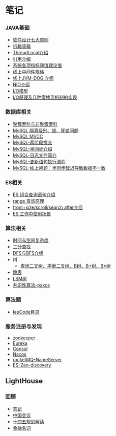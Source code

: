 # 笔记

### JAVA基础
* [软件设计七大原则](https://github.com/craftlook/Note/blob/master/base/software-principles.md)
* <a href="https://github.com/craftlook/Hello-World/blob/craftlook-Hello-World/base/JAVA%E6%8B%86%E7%AE%B1%E8%A3%85%E7%AE%B1.md">拆箱装箱</a>
* [ThreadLocal介绍](https://github.com/craftlook/Note/blob/craftlook-Hello-World/base/threadLoacl.md)
* [引用介绍](https://github.com/craftlook/Note/blob/master/base/reference.md)
* [系统各项指标阈值建议值]()
* [线上中间件规格](https://github.com/craftlook/Note/blob/master/base/dog.md)
* [线上JVM-DOG 介绍](https://github.com/craftlook/Note/blob/master/base/jvm-dog.md)
* [NIO介绍](https://github.com/craftlook/Note/blob/master/base/Nio.md)
* [I/O模型](https://github.com/craftlook/Note/blob/master/base/io-model.md)
* [I/O原理及几种零拷贝机制的实现](https://github.com/craftlook/Note/blob/master/base/io-zero.md)
### 数据库相关
* <a href="https://github.com/craftlook/Hello-World/blob/craftlook-Hello-World/db/%E8%81%9A%E7%B0%87%E7%B4%A2%E5%BC%95%E4%B8%8E%E9%9D%9E%E8%81%9A%E7%B0%87%E7%B4%A2%E5%BC%95.md">聚簇索引与非聚簇索引</a>
* <a href="https://github.com/craftlook/Hello-World/blob/craftlook-Hello-World/db/%E9%9A%94%E7%A6%BB%E7%BA%A7%E5%88%AB%E5%8F%8A%E9%94%81.md">MySQL 隔离级别、锁、死锁问题</a>
* <a href="https://github.com/craftlook/Hello-World/blob/craftlook-Hello-World/db/MySQL-MVCC%E8%AF%A6%E8%A7%A3.md">MySQL MVCC</a>
* [MySQL-两阶段提交](https://github.com/craftlook/Hello-World/blob/craftlook-Hello-World/db/MySQL-twocommit.md)
* [MySQL-半同步介绍](https://github.com/craftlook/Hello-World/blob/craftlook-Hello-World/db/MySQL-semi.md)
* [MySQL-日志文件简介](https://github.com/craftlook/Hello-World/blob/craftlook-Hello-World/db/MySQL-log.md)
* [MySQL-更新语句执行流程](https://github.com/craftlook/Hello-World/blob/craftlook-Hello-World/db/MySQL-update.md)
* [MySQL-线上问题：半同步延迟导致数据不一致](https://github.com/craftlook/Hello-World/blob/craftlook-Hello-World/db/MySQL-question-1.md)
### ES相关
 * [ES 组合查询语句介绍](https://github.com/craftlook/Note/tree/master/es/statement.md)
 * [range 查询原理](https://github.com/craftlook/Note/tree/master/es/range.md)
 * [from+size/scroll/search after介绍](https://github.com/craftlook/Note/tree/master/es/scroll-searchAfter.md)
 * [ES 工作中使用场景](https://github.com/craftlook/Note/tree/master/es/ES-dog.md)
### 算法相关
 * [时间与空间复杂度](https://github.com/craftlook/Hello-World/blob/craftlook-Hello-World/algorithm/%E6%97%B6%E9%97%B4%E4%B8%8E%E7%A9%BA%E9%97%B4%E5%A4%8D%E6%9D%82%E5%BA%A6.md)
 * <a href="https://github.com/craftlook/Hello-World/blob/craftlook-Hello-World/algorithm/%E4%BA%8C%E5%88%86%E6%9F%A5%E6%89%BE.md">二分查找</a>
 * <a href="https://github.com/craftlook/Hello-World/blob/craftlook-Hello-World/algorithm/dfs-bfs.md">DFS与BFS介绍</a>
 * 树
   * <a href="https://github.com/craftlook/Hello-World/blob/craftlook-Hello-World/algorithm/%E5%B9%B3%E8%A1%A1%E4%BA%8C%E5%8F%89%E6%A0%91B%E6%A0%91B%2B%E6%A0%91.md">查询二叉树、平衡二叉树、B树、B+树、B\*树</a>
 * [跳表](https://github.com/craftlook/Note/blob/master/algorithm/skiplist.md)
 * [LSM树](https://github.com/craftlook/Note/blob/master/algorithm/lsm.md)
 * [共识性算法-paxos](https://github.com/craftlook/Note/blob/master/algorithm/paxos.md)
### 算法题
 * <a href="https://github.com/craftlook/Hello-World/blob/craftlook-Hello-World/leeCode/menu.md">leeCode目录</a>
### 服务注册与发现
 * [zookeeper]()
 * [Eureka]()
 * [Consul]()
 * [Nacos]()
 * [rocketMQ-NameServer](https://github.com/craftlook/Note/blob/master/server/discovery/rocketmq-nameserver.md)
 * [ES-Zen-discovery]()

## LightHouse
### 回顾
* <a href="https://github.com/craftlook/Note/blob/craftlook-Hello-World/other/menu.md">笔记</a>
* [中国会议](https://github.com/craftlook/Note/blob/craftlook-Hello-World/other/NationalConference.md)
* [十四五规划解读](https://github.com/craftlook/Note/blob/craftlook-Hello-World/other/%E5%8D%81%E5%9B%9B%E4%BA%94%E8%A7%84%E5%88%92.md)
* [金融名词](https://github.com/craftlook/Note/blob/craftlook-Hello-World/other/Financial-terms.md)
